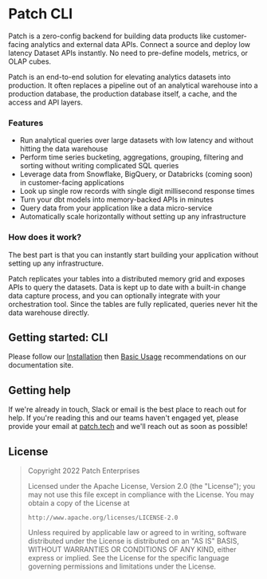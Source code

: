 # Patch CLI 

Patch is a zero-config backend for building data products like customer-facing analytics and external data APIs. Connect a source and deploy low latency Dataset APIs instantly. No need to pre-define models, metrics, or OLAP cubes.

Patch is an end-to-end solution for elevating analytics datasets into production. It often replaces a pipeline out of an analytical warehouse into a production database, the production database itself, a cache, and the access and API layers.   

### Features
* Run analytical queries over large datasets with low latency and without hitting the data warehouse
* Perform time series bucketing, aggregations, grouping, filtering and sorting without writing complicated SQL queries
* Leverage data from Snowflake, BigQuery, or Databricks (coming soon) in customer-facing applications
* Look up single row records with single digit millisecond response times
* Turn your dbt models into memory-backed APIs in minutes
* Query data from your application like a data micro-service  
* Automatically scale horizontally without setting up any infrastructure

### How does it work?
The best part is that you can instantly start building your application without setting up any infrastructure.

Patch replicates your tables into a distributed memory grid and exposes APIs to query the datasets. Data is kept up to date with a built-in change data capture process, and you can optionally integrate with your orchestration tool.  Since the tables are fully replicated, queries never hit the data warehouse directly.

## Getting started: CLI
Please follow our [Installation](https://docs.patch.tech/command-line-interface/installation) then [Basic Usage](https://docs.patch.tech/command-line-interface/basic-usage) recommendations on our documentation site.

## Getting help
If we're already in touch, Slack or email is the best place to reach out for help. If you're reading this and our teams haven't engaged yet, please provide your email at [patch.tech](https://www.patch.tech/) and we'll reach out as soon as possible! 

## License
> Copyright 2022 Patch Enterprises
> 
> Licensed under the Apache License, Version 2.0 (the "License");
> you may not use this file except in compliance with the License.
> You may obtain a copy of the License at
> 
>     http://www.apache.org/licenses/LICENSE-2.0
> 
> Unless required by applicable law or agreed to in writing, software
> distributed under the License is distributed on an "AS IS" BASIS,
> WITHOUT WARRANTIES OR CONDITIONS OF ANY KIND, either express or implied.
> See the License for the specific language governing permissions and
> limitations under the License.
